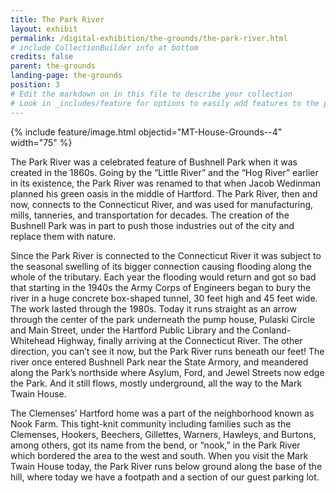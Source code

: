 ```yaml
---
title: The Park River
layout: exhibit
permalink: /digital-exhibition/the-grounds/the-park-river.html
# include CollectionBuilder info at bottom
credits: false
parent: the-grounds
landing-page: the-grounds
position: 3
# Edit the markdown on in this file to describe your collection
# Look in _includes/feature for options to easily add features to the page
---
```

{% include feature/image.html objectid="MT-House-Grounds--4" width="75" %}

The Park River was a celebrated feature of Bushnell Park when it was created in the 1860s. Going by  the “Little River” and the “Hog River” earlier in its existence, the Park River was renamed to that when Jacob Wedinman planned his green oasis in the middle of Hartford. The Park River, then and now, connects to the Connecticut River, and was used for manufacturing, mills, tanneries, and transportation for decades. The creation of the Bushnell Park was in part to push those industries out of the city and replace them with nature. 

Since the Park River is connected to the Connecticut River it was subject to the seasonal swelling of its bigger connection causing flooding along the whole of the tributary. Each year the flooding would return and got so bad that starting in the 1940s the Army Corps of Engineers began to bury the river in a huge concrete box-shaped tunnel, 30 feet high and 45 feet wide. The work lasted through the 1980s. Today it runs straight as an arrow through the center of the park underneath the pump house, Pulaski Circle and Main Street, under the Hartford Public Library and the Conland-Whitehead Highway, finally arriving at the Connecticut River. The other direction, you can’t see it now, but the Park River runs beneath our feet! The river once entered Bushnell Park near the State Armory, and meandered along the Park’s northside where Asylum, Ford, and Jewel Streets now edge the Park. And it still flows, mostly underground, all the way to the Mark Twain House. 

The Clemenses’ Hartford home was a part of the neighborhood known as Nook Farm. This tight-knit community including families such as the Clemenses, Hookers, Beechers, Gillettes, Warners, Hawleys, and Burtons, among others, got its name from the bend, or “nook,” in the Park River which bordered the area to the west and south. When you visit the Mark Twain House today, the Park River runs below ground along the base of the hill, where today we have a footpath and a section of our guest parking lot. 
